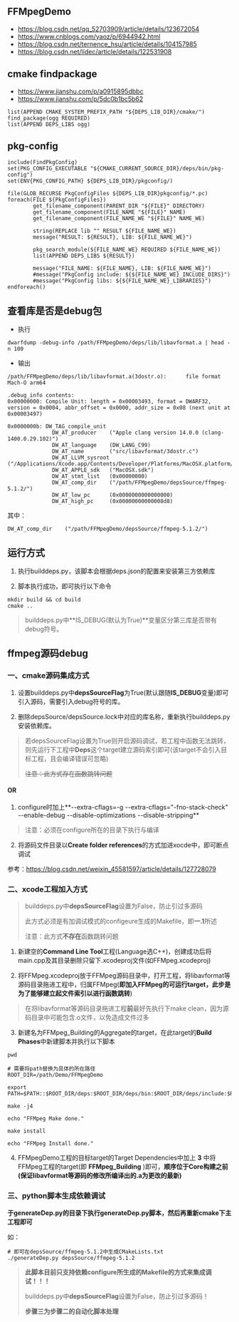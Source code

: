 
## FFMpegDemo

* https://blog.csdn.net/qq_52703909/article/details/123672054
* https://www.cnblogs.com/yaoz/p/6944942.html
* https://blog.csdn.net/ternence_hsu/article/details/104157985
* https://blog.csdn.net/lidec/article/details/122531908

## cmake findpackage

* https://www.jianshu.com/p/a0915895dbbc
* https://www.jianshu.com/p/5dc0b1bc5b62

```
list(APPEND CMAKE_SYSTEM_PREFIX_PATH "${DEPS_LIB_DIR}/cmake/")
find_package(ogg REQUIRED)
list(APPEND DEPS_LIBS ogg)
```


## pkg-config

```
include(FindPkgConfig)
set(PKG_CONFIG_EXECUTABLE "${CMAKE_CURRENT_SOURCE_DIR}/deps/bin/pkg-config")
set(ENV{PKG_CONFIG_PATH} ${DEPS_LIB_DIR}/pkgconfig/)

file(GLOB_RECURSE PkgConfigFiles ${DEPS_LIB_DIR}pkgconfig/*.pc)
foreach(FILE ${PkgConfigFiles}) 
        get_filename_component(PARENT_DIR "${FILE}" DIRECTORY)
        get_filename_component(FILE_NAME "${FILE}" NAME)
        get_filename_component(FILE_NAME_WE "${FILE}" NAME_WE)

        string(REPLACE lib "" RESULT ${FILE_NAME_WE})
        message("RESULT: ${RESULT}, LIB: ${FILE_NAME_WE}")

        pkg_search_module(${FILE_NAME_WE} REQUIRED ${FILE_NAME_WE})
        list(APPEND DEPS_LIBS ${RESULT})

        message("FILE_NAME: ${FILE_NAME}, LIB: ${FILE_NAME_WE}")
        #message("PkgConfig include: ${${FILE_NAME_WE}_INCLUDE_DIRS}")
		#message("PkgConfig libs: ${${FILE_NAME_WE}_LIBRARIES}")
endforeach()
```


## 查看库是否是debug包

* 执行

```
dwarfdump -debug-info /path/FFMpegDemo/deps/lib/libavformat.a | head -n 100
```

* 输出

```
/path/FFMpegDemo/deps/lib/libavformat.a(3dostr.o):      file format Mach-O arm64

.debug_info contents:
0x00000000: Compile Unit: length = 0x00003493, format = DWARF32, version = 0x0004, abbr_offset = 0x0000, addr_size = 0x08 (next unit at 0x00003497)

0x0000000b: DW_TAG_compile_unit
              DW_AT_producer    ("Apple clang version 14.0.0 (clang-1400.0.29.102)")
              DW_AT_language    (DW_LANG_C99)
              DW_AT_name        ("src/libavformat/3dostr.c")
              DW_AT_LLVM_sysroot        ("/Applications/Xcode.app/Contents/Developer/Platforms/MacOSX.platform/Developer/SDKs/MacOSX.sdk")
              DW_AT_APPLE_sdk   ("MacOSX.sdk")
              DW_AT_stmt_list   (0x00000000)
              DW_AT_comp_dir    ("/path/FFMpegDemo/depsSource/ffmpeg-5.1.2/")
              DW_AT_low_pc      (0x0000000000000000)
              DW_AT_high_pc     (0x00000000000008d8)
```

其中：

```
DW_AT_comp_dir    ("/path/FFMpegDemo/depsSource/ffmpeg-5.1.2/")
```

## 运行方式                        

1. 执行builddeps.py，该脚本会根据deps.json的配置来安装第三方依赖库
   
2. 脚本执行成功，即可执行以下命令
                                                          
```
mkdir build && cd build
cmake ..
```

> builddeps.py中**IS_DEBUG(默认为True)**变量区分第三库是否带有debug符号。

## ffmpeg源码debug

### 一、cmake源码集成方式

1. 设置builddeps.py中**depsSourceFlag**为True(默认跟随**IS_DEBUG**变量)即可引入源码，需要引入debug符号的库。

2. 删除depsSource/depsSource.lock中对应的库名称，重新执行builddeps.py安装依赖库。

> 若depsSourceFlag设置为True则开启源码调试，若工程中函数无法跳转，则先运行下工程中**Deps**这个target建立源码索引即可(该target不会引入目标工程，且会编译错误可忽略)
> 
> ~~注意：此方式存在函数跳转问题~~

#### OR

1. configure时加上**--extra-cflags=-g --extra-cflags=\"-fno-stack-check\" --enable-debug --disable-optimizations --disable-stripping**

> 注意：必须在configure所在的目录下执行与编译

2. 将源码文件目录以**Create folder references**的方式加进xocde中，即可断点调试

参考：https://blog.csdn.net/weixin_45581597/article/details/127728079

### 二、xcode工程加入方式

> builddeps.py中**depsSourceFlag**设置为False，防止引过多源码
>  
> 此方式必须是有加调试模式的configeure生成的Makefile，即**一.1**所述
>  
> 注意：此方式**不存在**函数跳转问题

1. 新建空的**Command Line Tool**工程(Language选C++)，创建成功后将main.cpp及其目录删除只留下.xcodeproj文件(如FFMpeg.xcodeproj)

2. 将FFMpeg.xcodeproj放于FFMpeg源码目录中，打开工程，将libavformat等源码目录拖进工程中，归属FFMpeg(**即加入FFMpeg的可运行target，此步是为了能够建立起文件索引以进行函数跳转**)

> 在将libavformat等源码目录拖进工程**前**最好先执行下make clean，因为源码目录中可能包含.o文件，以免造成文件过多

3. 新建名为FFMpeg_Building的Aggregate的target，在此target的**Build Phases**中新建脚本并执行以下脚本

```
pwd

# 需要将path替换为具体的所在路径
ROOT_DIR=/path/Demo/FFMpegDemo

export PATH=$PATH::$ROOT_DIR/deps:$ROOT_DIR/deps/bin:$ROOT_DIR/deps/include:$ROOT_DIR/deps/lib

make -j4

echo "FFMpeg Make done."

make install

echo "FFMpeg Install done."
```

4. FFMpegDemo工程的目标target的Target Dependencies中加上 **3** 中将FFMpeg工程的target(即 **FFMpeg_Building** )即可，**顺序位于Core构建之前(保证libavformat等源码的修改所编译出的.a为更改的最新)**

### 三、python脚本生成依赖调试

**于generateDep.py的目录下执行generateDep.py脚本，然后再重新cmake下主工程即可**

如：

```
# 即可在depsSource/ffmpeg-5.1.2中生成CMakeLists.txt
./generateDep.py depsSource/ffmpeg-5.1.2
```

> **此脚本目前只支持依赖configure所生成的Makefile的方式来集成调试！！！**
> 
> builddeps.py中**depsSourceFlag**设置为False，防止引过多源码！
>  
> **步骤三为步骤二的自动化脚本处理**



